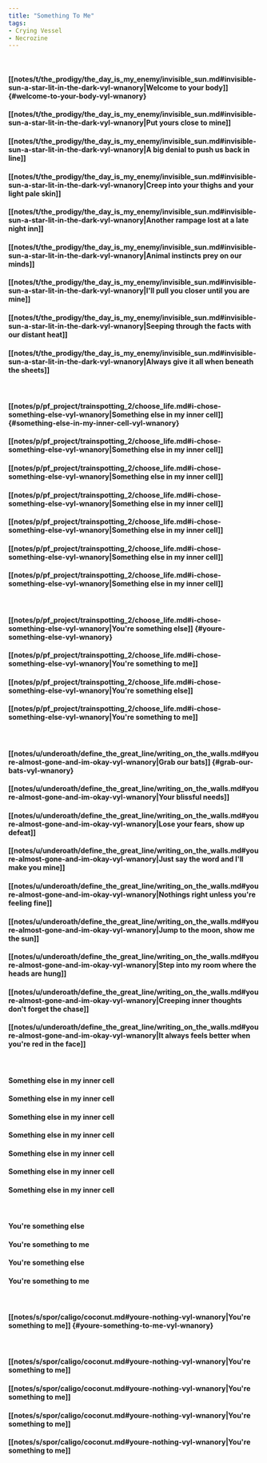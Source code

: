 ```yaml
---
title: "Something To Me"
tags:
- Crying Vessel
- Necrozine
---
```

&nbsp;
#### [[notes/t/the_prodigy/the_day_is_my_enemy/invisible_sun.md#invisible-sun-a-star-lit-in-the-dark-vyl-wnanory|Welcome to your body]] {#welcome-to-your-body-vyl-wnanory}
#### [[notes/t/the_prodigy/the_day_is_my_enemy/invisible_sun.md#invisible-sun-a-star-lit-in-the-dark-vyl-wnanory|Put yours close to mine]]
#### [[notes/t/the_prodigy/the_day_is_my_enemy/invisible_sun.md#invisible-sun-a-star-lit-in-the-dark-vyl-wnanory|A big denial to push us back in line]]
#### [[notes/t/the_prodigy/the_day_is_my_enemy/invisible_sun.md#invisible-sun-a-star-lit-in-the-dark-vyl-wnanory|Creep into your thighs and your light pale skin]]
#### [[notes/t/the_prodigy/the_day_is_my_enemy/invisible_sun.md#invisible-sun-a-star-lit-in-the-dark-vyl-wnanory|Another rampage lost at a late night inn]]
#### [[notes/t/the_prodigy/the_day_is_my_enemy/invisible_sun.md#invisible-sun-a-star-lit-in-the-dark-vyl-wnanory|Animal instincts prey on our minds]]
#### [[notes/t/the_prodigy/the_day_is_my_enemy/invisible_sun.md#invisible-sun-a-star-lit-in-the-dark-vyl-wnanory|I'll pull you closer until you are mine]]
#### [[notes/t/the_prodigy/the_day_is_my_enemy/invisible_sun.md#invisible-sun-a-star-lit-in-the-dark-vyl-wnanory|Seeping through the facts with our distant heat]]
#### [[notes/t/the_prodigy/the_day_is_my_enemy/invisible_sun.md#invisible-sun-a-star-lit-in-the-dark-vyl-wnanory|Always give it all when beneath the sheets]]
&nbsp;
#### [[notes/p/pf_project/trainspotting_2/choose_life.md#i-chose-something-else-vyl-wnanory|Something else in my inner cell]] {#something-else-in-my-inner-cell-vyl-wnanory}
#### [[notes/p/pf_project/trainspotting_2/choose_life.md#i-chose-something-else-vyl-wnanory|Something else in my inner cell]]
#### [[notes/p/pf_project/trainspotting_2/choose_life.md#i-chose-something-else-vyl-wnanory|Something else in my inner cell]]
#### [[notes/p/pf_project/trainspotting_2/choose_life.md#i-chose-something-else-vyl-wnanory|Something else in my inner cell]]
#### [[notes/p/pf_project/trainspotting_2/choose_life.md#i-chose-something-else-vyl-wnanory|Something else in my inner cell]]
#### [[notes/p/pf_project/trainspotting_2/choose_life.md#i-chose-something-else-vyl-wnanory|Something else in my inner cell]]
#### [[notes/p/pf_project/trainspotting_2/choose_life.md#i-chose-something-else-vyl-wnanory|Something else in my inner cell]]
&nbsp;
#### [[notes/p/pf_project/trainspotting_2/choose_life.md#i-chose-something-else-vyl-wnanory|You're something else]] {#youre-something-else-vyl-wnanory}
#### [[notes/p/pf_project/trainspotting_2/choose_life.md#i-chose-something-else-vyl-wnanory|You're something to me]]
#### [[notes/p/pf_project/trainspotting_2/choose_life.md#i-chose-something-else-vyl-wnanory|You're something else]]
#### [[notes/p/pf_project/trainspotting_2/choose_life.md#i-chose-something-else-vyl-wnanory|You're something to me]]
&nbsp;
#### [[notes/u/underoath/define_the_great_line/writing_on_the_walls.md#youre-almost-gone-and-im-okay-vyl-wnanory|Grab our bats]] {#grab-our-bats-vyl-wnanory}
#### [[notes/u/underoath/define_the_great_line/writing_on_the_walls.md#youre-almost-gone-and-im-okay-vyl-wnanory|Your blissful needs]]
#### [[notes/u/underoath/define_the_great_line/writing_on_the_walls.md#youre-almost-gone-and-im-okay-vyl-wnanory|Lose your fears, show up defeat]]
#### [[notes/u/underoath/define_the_great_line/writing_on_the_walls.md#youre-almost-gone-and-im-okay-vyl-wnanory|Just say the word and I'll make you mine]]
#### [[notes/u/underoath/define_the_great_line/writing_on_the_walls.md#youre-almost-gone-and-im-okay-vyl-wnanory|Nothings right unless you're feeling fine]]
#### [[notes/u/underoath/define_the_great_line/writing_on_the_walls.md#youre-almost-gone-and-im-okay-vyl-wnanory|Jump to the moon, show me the sun]]
#### [[notes/u/underoath/define_the_great_line/writing_on_the_walls.md#youre-almost-gone-and-im-okay-vyl-wnanory|Step into my room where the heads are hung]]
#### [[notes/u/underoath/define_the_great_line/writing_on_the_walls.md#youre-almost-gone-and-im-okay-vyl-wnanory|Creeping inner thoughts don't forget the chase]]
#### [[notes/u/underoath/define_the_great_line/writing_on_the_walls.md#youre-almost-gone-and-im-okay-vyl-wnanory|It always feels better when you're red in the face]]
&nbsp;
#### Something else in my inner cell
#### Something else in my inner cell
#### Something else in my inner cell
#### Something else in my inner cell
#### Something else in my inner cell
#### Something else in my inner cell
#### Something else in my inner cell
&nbsp;
#### You're something else
#### You're something to me
#### You're something else
#### You're something to me
&nbsp;
#### [[notes/s/spor/caligo/coconut.md#youre-nothing-vyl-wnanory|You're something to me]] {#youre-something-to-me-vyl-wnanory}
&nbsp;
#### [[notes/s/spor/caligo/coconut.md#youre-nothing-vyl-wnanory|You're something to me]]
#### [[notes/s/spor/caligo/coconut.md#youre-nothing-vyl-wnanory|You're something to me]]
#### [[notes/s/spor/caligo/coconut.md#youre-nothing-vyl-wnanory|You're something to me]]
#### [[notes/s/spor/caligo/coconut.md#youre-nothing-vyl-wnanory|You're something to me]]
